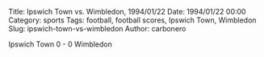 Title: Ipswich Town vs. Wimbledon, 1994/01/22
Date: 1994/01/22 00:00
Category: sports
Tags: football, football scores, Ipswich Town, Wimbledon
Slug: ipswich-town-vs-wimbledon
Author: carbonero


Ipswich Town 0 - 0 Wimbledon
